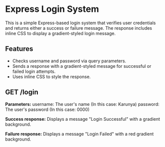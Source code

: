 # Express Login System

This is a simple Express-based login system that verifies user credentials and returns either a success or failure message. The response includes inline CSS to display a gradient-styled login message.

## Features

- Checks username and password via query parameters.
- Sends a response with a gradient-styled message for successful or failed login attempts.
- Uses inline CSS to style the response.




## GET /login
**Parameters:**
username: The user's name (In this case: Karunya)
password: The user's password (In this case: 0000)

**Success response:**
Displays a message "Login Successful" with a gradient background.

**Failure response:**
Displays a message "Login Failed" with a red gradient background.

